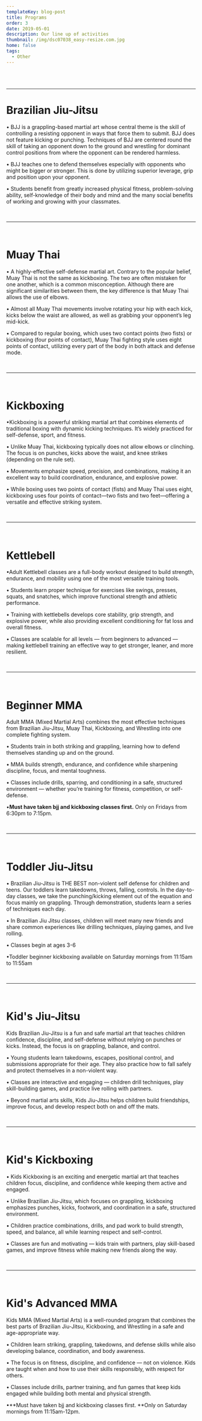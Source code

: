 ```yaml
---
templateKey: blog-post
title: Programs
order: 3
date: 2019-05-01
description: Our line up of activities
thumbnail: /img/dsc07038_easy-resize.com.jpg
home: false
tags:
  - Other
---
```

<br>
<br>

- - -

# Brazilian Jiu-Jitsu


• BJJ is a grappling-based martial art whose central theme is the skill of controlling a resisting opponent in ways that force them to submit. BJJ does not feature kicking or punching. Techniques of BJJ are centered round the skill of taking an opponent down to the ground and wrestling for dominant control positions from where the opponent can be rendered harmless.

• BJJ teaches one to defend themselves especially with opponents who might be bigger or stronger. This is done by utilizing superior leverage, grip and position upon your opponent.

• Students benefit from greatly increased physical fitness, problem-solving ability, self-knowledge of their body and mind and the many social benefits of working and growing with your classmates.

<br>

- - -

<br>

# Muay Thai



• A highly-effective self-defense martial art. Contrary to the popular belief, Muay Thai is not the same as kickboxing. The two are often mistaken for one another, which is a common misconception. Although there are significant similarities between them, the key difference is that Muay Thai allows the use of elbows.

• Almost all Muay Thai movements involve rotating your hip with each kick, kicks below the waist are allowed, as well as grabbing your opponent’s leg mid-kick.

• Compared to regular boxing, which uses two contact points (two fists) or kickboxing (four points of contact), Muay Thai fighting style uses eight points of contact, utilizing every part of the body in both attack and defense mode.

<br>

- - -

<br>

# Kickboxing 

•Kickboxing is a powerful striking martial art that combines elements of traditional boxing with dynamic kicking techniques. It’s widely practiced for self-defense, sport, and fitness.

• Unlike Muay Thai, kickboxing typically does not allow elbows or clinching. The focus is on punches, kicks above the waist, and knee strikes (depending on the rule set).

• Movements emphasize speed, precision, and combinations, making it an excellent way to build coordination, endurance, and explosive power.

• While boxing uses two points of contact (fists) and Muay Thai uses eight, kickboxing uses four points of contact—two fists and two feet—offering a versatile and effective striking system.


<br>

- - -

<br>

# Kettlebell

•Adult Kettlebell classes are a full-body workout designed to build strength, endurance, and mobility using one of the most versatile training tools.

• Students learn proper technique for exercises like swings, presses, squats, and snatches, which improve functional strength and athletic performance.

• Training with kettlebells develops core stability, grip strength, and explosive power, while also providing excellent conditioning for fat loss and overall fitness.

• Classes are scalable for all levels — from beginners to advanced — making kettlebell training an effective way to get stronger, leaner, and more resilient.

<br>

- - -

<br>

# Beginner MMA
Adult MMA (Mixed Martial Arts) combines the most effective techniques from Brazilian Jiu-Jitsu, Muay Thai, Kickboxing, and Wrestling into one complete fighting system.

• Students train in both striking and grappling, learning how to defend themselves standing up and on the ground.

• MMA builds strength, endurance, and confidence while sharpening discipline, focus, and mental toughness.

• Classes include drills, sparring, and conditioning in a safe, structured environment — whether you’re training for fitness, competition, or self-defense.

•**Must have taken bjj and kickboxing classes first.** Only on Fridays from 6:30pm to 7:15pm. 

<br>

- - -

<br>

# Toddler Jiu-Jitsu



• Brazilian Jiu-Jitsu is THE BEST non-violent self defense for children and teens. Our toddlers learn takedowns, throws, falling, controls. In the day-to-day classes, we take the punching/kicking element out of the equation and focus mainly on grappling. Through demonstration, students learn a series of techniques each day.

• In Brazilian Jiu Jitsu classes, children will meet many new friends and share common experiences like drilling techniques, playing games, and live rolling.

• Classes begin at ages 3-6

•Toddler beginner kickboxing available on Saturday mornings from 11:15am to 11:55am

<br>

- - -

<br>

# Kid's Jiu-Jitsu



Kids Brazilian Jiu-Jitsu is a fun and safe martial art that teaches children confidence, discipline, and self-defense without relying on punches or kicks. Instead, the focus is on grappling, balance, and control.

• Young students learn takedowns, escapes, positional control, and submissions appropriate for their age. They also practice how to fall safely and protect themselves in a non-violent way.

• Classes are interactive and engaging — children drill techniques, play skill-building games, and practice live rolling with partners.

• Beyond martial arts skills, Kids Jiu-Jitsu helps children build friendships, improve focus, and develop respect both on and off the mats.



<br>

- - -

<br>

# Kid's Kickboxing



• Kids Kickboxing is an exciting and energetic martial art that teaches children focus, discipline, and confidence while keeping them active and engaged.

• Unlike Brazilian Jiu-Jitsu, which focuses on grappling, kickboxing emphasizes punches, kicks, footwork, and coordination in a safe, structured environment.

• Children practice combinations, drills, and pad work to build strength, speed, and balance, all while learning respect and self-control.

• Classes are fun and motivating — kids train with partners, play skill-based games, and improve fitness while making new friends along the way.


<br>

- - -

<br>

# Kid's Advanced MMA 

Kids MMA (Mixed Martial Arts) is a well-rounded program that combines the best parts of Brazilian Jiu-Jitsu, Kickboxing, and Wrestling in a safe and age-appropriate way.

• Children learn striking, grappling, takedowns, and defense skills while also developing balance, coordination, and body awareness.

• The focus is on fitness, discipline, and confidence — not on violence. Kids are taught when and how to use their skills responsibly, with respect for others.

• Classes include drills, partner training, and fun games that keep kids engaged while building both mental and physical strength.

•**Must have taken bjj and kickboxing classes first. **Only on Saturday mornings from 11:15am-12pm.
